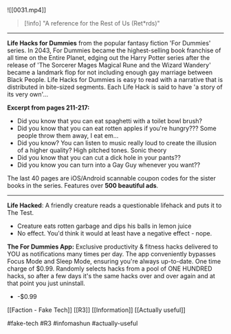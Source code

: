 ![[0031.mp4]]

> [!info] 
> "A reference for the Rest of Us (Ret*rds)" 

***
**Life Hacks for Dummies** from the popular fantasy fiction 'For Dummies' series. In 2043, For Dummies became the highest-selling book franchise of all time on the Entire Planet, edging out the Harry Potter series after the release of 'The Sorcerer Mages Magical Rune and the Wizard Wandery' became a landmark flop for not including enough gay marriage between Black People. Life Hacks for Dummies is easy to read with a narrative that is distributed in bite-sized segments. Each Life Hack is said to have 'a story of its very own'...

**Excerpt from pages 211-217:**
-   Did you know that you can eat spaghetti with a toilet bowl brush?
-   Did you know that you can eat rotten apples if you're hungry??? Some people throw them away, I eat em...
-   Did you know? You can listen to music really loud to create the illusion of a higher quality? High pitched tones. Sonic theory
-   Did you know that you can cut a dick hole in your pants??
-   Did you know you can turn into a Gay Guy whenever you want?? 
  
The last 40 pages are iOS/Android scannable coupon codes for the sister books in the series. Features over **500 beautiful ads**.
***
**Life Hacked**: A friendly creature reads a questionable lifehack and puts it to The Test.
-   Creature eats rotten garbage and dips his balls in lemon juice
-   No effect. You'd think it would at least have a negative effect - nope.

**The For Dummies App:** Exclusive productivity & fitness hacks delivered to YOU as notifications many times per day. The app conveniently bypasses Focus Mode and Sleep Mode, ensuring you're always up-to-date. One time charge of $0.99. Randomly selects hacks from a pool of ONE HUNDRED hacks, so after a few days it's the same hacks over and over again and at that point you just uninstall.
-   -$0.99

[[Faction - Fake Tech]]
[[R3]]
[[Information]]
[[Actually useful]]

#fake-tech #R3 #infomashun #actually-useful